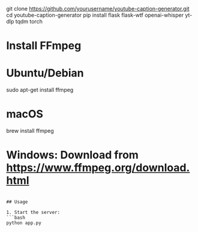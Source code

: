 git clone https://github.com/yourusername/youtube-caption-generator.git
cd youtube-caption-generator
pip install flask flask-wtf openai-whisper yt-dlp tqdm torch

# Install FFmpeg
# Ubuntu/Debian
sudo apt-get install ffmpeg
# macOS
brew install ffmpeg
# Windows: Download from https://www.ffmpeg.org/download.html
```

## Usage

1. Start the server:
```bash
python app.py